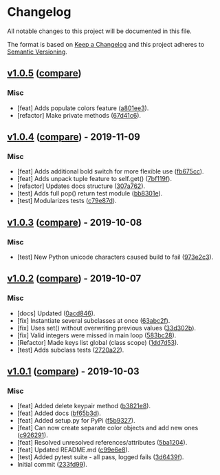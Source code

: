 # Changelog
All notable changes to this project will be documented in this file.

The format is based on [Keep a Changelog](http://keepachangelog.com/en/1.0.0/)
and this project adheres to [Semantic Versioning](http://semver.org/spec/v2.0.0.html).

## [v1.0.5](https://github.com/jshwi/object_colors/releases/tag/v1.0.5) ([compare](https://github.com/jshwi/object_colors/compare/v1.0.4...v1.0.5))

### Misc
- [feat] Adds populate colors feature ([a801ee3](https://github.com/jshwi/object_colors/commit/a801ee3c1047325a4f3b9f78e2744ede980e4974)).
- [refactor] Make private methods ([67d41c6](https://github.com/jshwi/object_colors/commit/67d41c6cfc35c9dbaa2a12039e3726ba5f611e0b)).


## [v1.0.4](https://github.com/jshwi/object_colors/releases/tag/v1.0.4) ([compare](https://github.com/jshwi/object_colors/compare/v1.0.3...v1.0.4)) - 2019-11-09

### Misc
- [feat] Adds additional bold switch for more flexible use ([fb675cc](https://github.com/jshwi/object_colors/commit/fb675cc9269a2ec9be393eef45ec1ae53a67f97e)).
- [feat] Adds unpack tuple feature to self.get() ([7bf119f](https://github.com/jshwi/object_colors/commit/7bf119f517e497a2c5f07edee54cbc9285369008)).
- [refactor] Updates docs structure ([307a762](https://github.com/jshwi/object_colors/commit/307a762a4545789e961c852615ec14814b4040f8)).
- [test] Adds full pop() return test module ([bb8301e](https://github.com/jshwi/object_colors/commit/bb8301ead3306d5b0c8359a4ad8672c2948373d0)).
- [test] Modularizes tests ([c79e87d](https://github.com/jshwi/object_colors/commit/c79e87d3723eb01a63cc679ff6ffbbd2a5e7e79d)).


## [v1.0.3](https://github.com/jshwi/object_colors/releases/tag/v1.0.3) ([compare](https://github.com/jshwi/object_colors/compare/v1.0.2...v1.0.3)) - 2019-10-08

### Misc
- [test] New Python unicode characters caused build to fail ([973e2c3](https://github.com/jshwi/object_colors/commit/973e2c30ab2b1e2324d18bf11d6e9afefc378854)).


## [v1.0.2](https://github.com/jshwi/object_colors/releases/tag/v1.0.2) ([compare](https://github.com/jshwi/object_colors/compare/v1.0.1...v1.0.2)) - 2019-10-07

### Misc
- [docs] Updated ([0acd846](https://github.com/jshwi/object_colors/commit/0acd846265cbc254236616c9f4afa89816883357)).
- [fix] Instantiate several subclasses at once ([63abc2f](https://github.com/jshwi/object_colors/commit/63abc2f869507bf2cc48386b8a3c6a1238c249f5)).
- [fix] Uses set() without overwriting previous values ([33d302b](https://github.com/jshwi/object_colors/commit/33d302bad77d69a8b4c2ab7d55e873a6d9e8c041)).
- [fix] Valid integers were missed in main loop ([583bc28](https://github.com/jshwi/object_colors/commit/583bc287d3bef1cf4cc96ca1bc2e69026541af13)).
- [Refactor] Made keys list global (class scope) ([1dd7d53](https://github.com/jshwi/object_colors/commit/1dd7d535fc90130ddad25afc9300cdfbe4f42102)).
- [test] Adds subclass tests ([2720a22](https://github.com/jshwi/object_colors/commit/2720a223ed7ddd6dbe246589b64a365b66a1beb6)).


## [v1.0.1](https://github.com/jshwi/object_colors/releases/tag/v1.0.1) ([compare](https://github.com/jshwi/object_colors/compare/233fd991be9d224b365058f7359a365c046fb3cd...v1.0.1)) - 2019-10-03

### Misc
- [feat] Added delete keypair method ([b3821e8](https://github.com/jshwi/object_colors/commit/b3821e86b6058f21cde0c2edf8d10d30661831cd)).
- [feat] Added docs ([bf65b3d](https://github.com/jshwi/object_colors/commit/bf65b3d8db5f79fa685aac4b16807da0098b7f2f)).
- [feat] Added setup.py for PyPi ([f5b9327](https://github.com/jshwi/object_colors/commit/f5b9327d4c7c1c9dc900ecae5d2996804f1e9624)).
- [feat] Can now create separate color objects and add new ones ([c926291](https://github.com/jshwi/object_colors/commit/c926291de98877ed9463cda29d729dae9278247c)).
- [feat] Resolved unresolved references/attributes ([5ba1204](https://github.com/jshwi/object_colors/commit/5ba12046568c85c5b881d68caee366d5b2b38c1f)).
- [feat] Updated README.md ([c99e6e8](https://github.com/jshwi/object_colors/commit/c99e6e8b626bd94971a7d2d054ed0d3e919e582a)).
- [test] Added pytest suite - all pass, logged fails ([3d6439f](https://github.com/jshwi/object_colors/commit/3d6439f55db43fc80bcc05b63796781720316920)).
- Initial commit ([233fd99](https://github.com/jshwi/object_colors/commit/233fd991be9d224b365058f7359a365c046fb3cd)).


